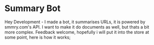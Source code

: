 # Summary Bot
Hey Development - I made a bot, it summarises URLs, it is powered by smmry.com's API. I want to make it do documents as well, but thats a bit more complex. Feedback welcome, hopefully i will put it into the store at some point, here is how it works;
